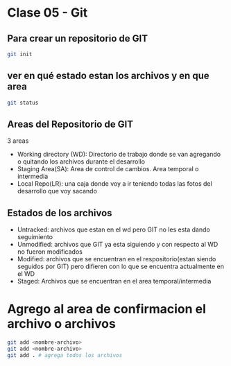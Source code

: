# Clase 05 - Git

## Para crear un repositorio de GIT

```sh
git init
```
## ver en qué estado estan los archivos y en que area
```sh
git status
```


## Areas del Repositorio de GIT

3 areas

* Working directory (WD): Directorio de trabajo donde se van agregando o quitando los archivos durante el desarrollo
* Staging Area(SA): Area de control de cambios. Area temporal o intermedia
* Local Repo(LR): una caja donde voy a ir teniendo todas las fotos del desarrollo que voy sacando

## Estados de los archivos

* Untracked: archivos que estan en el wd pero GIT no les esta dando seguimiento
* Unmodified: archivos que GIT ya esta siguiendo y con respecto al WD no fueron modificados
* Modified: archivos que se encuentran en el respositorio(estan siendo seguidos por GIT) pero difieren con lo que se encuentra actualmente en el WD
* Staged: Archivos que se encuentran en el area temporal/intermedia    

# Agrego al area de confirmacion el archivo o archivos

```sh
git add <nombre-archivo>
git add <nombre-archivo>
git add . # agrega todos los archivos
```

